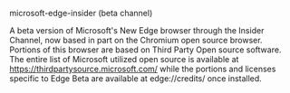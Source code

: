 microsoft-edge-insider (beta channel)

A beta version of Microsoft's New Edge browser through the Insider Channel, now based in part on the Chromium open source browser.
Portions of this browser are based on Third Party Open source software. The entire list of Microsoft utilized open source is available 
at https://thirdpartysource.microsoft.com/ while the portions and licenses specific to Edge Beta are available at edge://credits/ 
once installed.